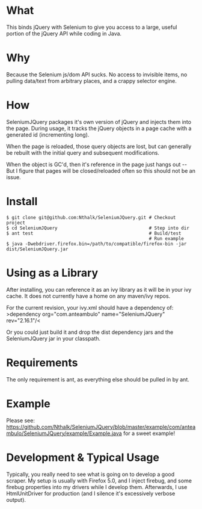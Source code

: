 What
==================
This binds jQuery with Selenium to give you access to a large, useful portion of the jQuery API while coding in Java.

Why
==================
Because the Selenium js/dom API sucks. No access to invisible items, no pulling data/text from arbitrary places, and a crappy selector engine.

How
==================
SeleniumJQuery packages it's own version of jQuery and injects them into the page. During usage, it tracks the jQuery objects in a page cache with a generated id (incrementing long).

When the page is reloaded, those query objects are lost, but can generally be rebuilt with the initial query and subsequent modifications.

When the object is GC'd, then it's reference in the page just hangs out -- But I figure that pages will be closed/reloaded often so this should not be an issue.

Install
==================
	$ git clone git@github.com:Nthalk/SeleniumJQuery.git # Checkout project
	$ cd SeleniumJQuery                                  # Step into dir
	$ ant test                                           # Build/test
	                                                     # Run example
	$ java -Dwebdriver.firefox.bin=/path/to/compatible/firefox-bin -jar dist/SeleniumJQuery.jar
	
Using as a Library
==================
After installing, you can reference it as an ivy library as it will be in your
ivy cache. It does not currently have a home on any maven/ivy repos.

For the current revision, your ivy.xml should have a dependency of:
	&gt;dependency org="com.anteambulo" name="SeleniumJQuery" rev="2.16.1"/&lt;
	
Or you could just build it and drop the dist dependency jars and the 
SeleniumJQuery jar in your classpath.

Requirements
==================
The only requirement is ant, as everything else should be pulled in by ant.

Example
==================
Please see: https://github.com/Nthalk/SeleniumJQuery/blob/master/example/com/anteambulo/SeleniumJQuery/example/Example.java
for a sweet example!

Development & Typical Usage
==================
Typically, you really need to see what is going on to develop a good scraper.
My setup is usually with Firefox 5.0, and I inject firebug, and some firebug properties into my drivers while I develop them. Afterwards, I use HtmlUnitDriver for production (and I silence it's excessively verbose output).

